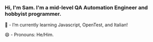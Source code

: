 ### Hi, I'm Sam. I'm a mid-level QA Automation Engineer and hobbyist programmer.

🌱 - I’m currently learning Javascript, OpenTest, and Italian!

😄 - Pronouns: He/Him.

<!--
**samelawrence/samelawrence** is a ✨ _special_ ✨ repository because its `README.md` (this file) appears on your GitHub profile.
-->
